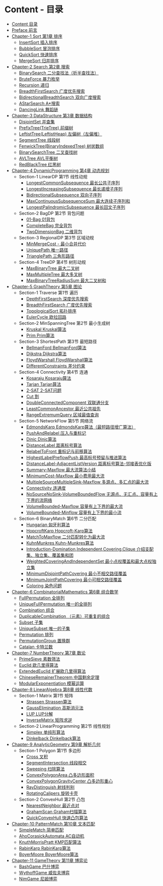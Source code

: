 # Content - 目录

* [Content 目录](.)
* [Preface 前言](Preface/)
* [Chapter-1 Sort 第1章 排序](Sort/)
    * [InsertSort 插入排序](Sort/InsertSort/)
    * [BubbleSort 冒泡排序](Sort/BubbleSort/)
    * [QuickSort 快速排序](Sort/QuickSort/)
    * [MergeSort 归并排序](Sort/MergeSort/)
* [Chapter-2 Search 第2章 搜索](Search/)
    * [BinarySearch 二分查找法（折半查找法）](Search/BinarySearch/)
    * [BruteForce 暴力枚举](Search/BruteForce/)
    * [Recursion 递归](Search/Recursion/)
    * [BreadthFirstSearch 广度优先搜索](Search/BreadthFirstSearch/)
    * [BidirectionalBreadthSearch 双向广度搜索](Search/BidirectionalBreadthSearch/)
    * [AStarSearch A\*搜索](Search/AStarSearch/)
    * [DancingLink 舞蹈链](Search/DancingLink/)
* [Chapter-3 DataStructure 第3章 数据结构](DataStructure/)
    * [DisjointSet 并查集](DataStructure/DisjointSet/)
    * [PrefixTree(TrieTree) 前缀树](DataStructure/PrefixTree/)
    * [LeftistTree(LeftistHeap) 左偏树（左偏堆）](DataStructure/LeftistTree/)
    * [SegmentTree 线段树](DataStructure/SegmentTree/)
    * [FenwickTree(BinaryIndexedTree) 树状数组](DataStructure/FenwickTree/)
    * [BinarySearchTree 二叉查找树](DataStructure/BinarySearchTree/)
    * [AVLTree AVL平衡树](DataStructure/AVLTree/)
    * [RedBlackTree 红黑树](DataStructure/RedBlackTree/)
* [Chapter-4 DynamicProgramming 第4章 动态规划](DynamicProgramming/)
    * Section-1 LinearDP 第1节 线性动规
        * [LongestCommonSubsequence 最长公共子序列](DynamicProgramming/LinearDP/LongestCommonSubsequence/)
        * [LongestIncreasingSubsequence 最长递增子序列](DynamicProgramming/LinearDP/LongestIncreasingSubsequence/)
        * [BidirectionalSubsequence 双向子序列](DynamicProgramming/LinearDP/BidirectionalSubsequence/)
        * [MaxContinuousSubsequenceSum 最大连续子序列和](DynamicProgramming/LinearDP/MaxContinuousSubsequenceSum/)
        * [LongestPalindromicSubsequence 最长回文子序列](DynamicProgramming/LinearDP/LongestPalindromicSubsequence/)
    * Section-2 BagDP 第2节 背包问题
        * [01-Bag 01背包](DynamicProgramming/BagDP/01-Bag/)
        * [CompleteBag 完全背包](DynamicProgramming/BagDP/CompleteBag/)
        * [TwoDimensionBag 二维背包](DynamicProgramming/BagDP/TwoDimensionBag/)
    * Section-3 RegionalDP 第3节 区域动规
        * [MinMergeCost - 最小合并代价](DynamicProgramming/RegionalDP/MinMergeCost/)
        * [UniquePath 唯一路径](DynamicProgramming/RegionalDP/UniquePath/)
        * [TrianglePath 三角形路径](DynamicProgramming/RegionalDP/TrianglePath/)
    * Section-4 TreeDP 第4节 树形动规
        * [MaxBinaryTree 最大二叉树](DynamicProgramming/TreeDP/MaxBinaryTree)
        * [MaxMultipleTree 最大多叉树](DynamicProgramming/TreeDP/MaxMultipleTree)
        * [MaxBinaryTreeRadiusSum 最大二叉树和](DynamicProgramming/TreeDP/MaxBinaryTreeRadiusSum/)
* [Chapter-5 GraphTheory 第5章 图论](GraphTheory/)
    * Section-1 Traverse 第1节 遍历
        * [DepthFirstSearch 深度优先搜索](GraphTheory/Traverse/DepthFirstSearch/)
        * [BreadthFirstSearch 广度优先搜索](GraphTheory/Traverse/BreadthFirstSearch/)
        * [TopologicalSort 拓扑排序](GraphTheory/Traverse/TopologicalSort/)
        * [EulerCycle 欧拉回路](GraphTheory/Traverse/EulerCycle/)
    * Section-2 MinSpanningTree 第2节 最小生成树
        * [Kruskal Kruskal算法](GraphTheory/MinSpanningTree/Kruskal/)
        * [Prim Prim算法](GraphTheory/MinSpanningTree/Prim/)
    * Section-3 ShortestPath 第3节 最短路径
        * [BellmanFord BellmanFord算法](GraphTheory/ShortestPath/BellmanFord/)
        * [Dijkstra Dijkstra算法](GraphTheory/ShortestPath/Dijkstra/)
        * [FloydWarshall FloydWarshall算法](GraphTheory/ShortestPath/FloydWarshall/)
        * [DifferentConstraints 差分约束](GraphTheory/ShortestPath/DifferentConstraints/)
    * Section-4 Connectivity 第4节 连通
        * [Kosaraju Kosaraju算法](GraphTheory/Connectivity/Kosaraju/)
        * [Tarjan Tarjan算法](GraphTheory/Connectivity/Tarjan/)
        * [2-SAT 2-SAT问题](GraphTheory/Connectivity/2-SAT/)
        * [Cut 割](GraphTheory/Connectivity/Cut/)
        * [DoubleConnectedComponent 双联通分支](GraphTheory/Connectivity/DoubleConnectedComponent/)
        * [LeastCommonAncestor 最近公共祖先](GraphTheory/Connectivity/LeastCommonAncestor/)
        * [RangeExtremumQuery 区域最值查询](GraphTheory/Connectivity/RangeExtremumQuery/)
    * Section-5 NetworkFlow 第5节 网络流
        * [EdmondsKarp EdmondsKarp算法（最短路径增广算法）](GraphTheory/NetworkFlow/EdmondsKarp/)
        * [PushAndRelabel 压入与重标记](GraphTheory/NetworkFlow/PushAndRelabel/)
        * [Dinic Dinic算法](GraphTheory/NetworkFlow/Dinic/)
        * [DistanceLabel 距离标号算法](GraphTheory/NetworkFlow/DistanceLabel/)
        * [RelabelToFront 重标记与前移算法](GraphTheory/NetworkFlow/RelabelToFront/)
        * [HighestLabelPreflowPush 最高标号预留与推进算法](GraphTheory/NetworkFlow/HighestLabelPreflowPush/)
        * [DistanceLabel-AdjacentListVersion 距离标号算法-邻接表优化版](GraphTheory/NetworkFlow/DistanceLabel-AdjacentListVersion/)
        * [Summary-Maxflow 最大流算法小结](GraphTheory/NetworkFlow/Summary-Maxflow/)
        * [MinimumCost-Maxflow 最小费用最大流](GraphTheory/NetworkFlow/MinimumCost-Maxflow/)
        * [MultipleSourceMultipleSink-Maxflow 多源点、多汇点的最大流](GraphTheory/NetworkFlow/MultipleSourceMultipleSink-Maxflow/)
        * [Connectivity 连通度](GraphTheory/NetworkFlow/Connectivity/)
        * [NoSourceNoSink-VolumeBoundedFlow 无源点、无汇点、容量有上下界的流网络](GraphTheory/NetworkFlow/NoSourceNoSink-VolumeBoundedFlow/)
        * [VolumeBounded-Maxflow 容量有上下界的最大流](GraphTheory/NetworkFlow/VolumeBounded-Maxflow/)
        * [VolumeBounded-Minflow 容量有上下界的最小流](GraphTheory/NetworkFlow/VolumeBounded-Minflow/)
    * Section-6 BinaryMatch 第6节 二分匹配
        * [Hungarian 匈牙利算法](GraphTheory/BinaryMatch/Hungarian/)
        * [HopcroftKarp Hopcroft-Karp算法](GraphTheory/BinaryMatch/HopcroftKarp/)
        * [MatchToMaxflow 二分匹配转化为最大流](GraphTheory/BinaryMatch/MatchToMaxflow/)
        * [KuhnMunkres Kuhn-Munkres算法](GraphTheory/BinaryMatch/KuhnMunkres/)
        * [Introduction-Domination,Independent,Covering,Clique 介绍支配集、独立集、覆盖集和团](GraphTheory/BinaryMatch/Introduction-Domination_Independent_Covering_Clique/)
        * [WeightedCoveringAndIndependentSet 最小点权覆盖和最大点权独立集](GraphTheory/BinaryMatch/WeightedCoveringAndIndependentSet/)
        * [MinimumDisjointPathCovering 最小不相交路径覆盖](GraphTheory/BinaryMatch/MinimumDisjointPathCovering/)
        * [MinimumJointPathCovering 最小可相交路径覆盖](GraphTheory/BinaryMatch/MinimumJointPathCovering/)
        * [Coloring 染色问题](GraphTheory/BinaryMatch/Coloring/)
* [Chapter-6 CombinatorialMathematics 第6章 组合数学](CombinatorialMathematics/)
    * [FullPermutation 全排列](CombinatorialMathematics/FullPermutation/)
    * [UniqueFullPermutation 唯一的全排列](CombinatorialMathematics/UniqueFullPermutation/)
    * [Combination 组合](CombinatorialMathematics/Combination/)
    * [DuplicableCombination （元素）可重复的组合](CombinatorialMathematics/DuplicableCombination/)
    * [Subset 子集](CombinatorialMathematics/Subset/)
    * [UniqueSubset 唯一的子集](CombinatorialMathematics/UniqueSubset/)
    * [Permutation 排列](CombinatorialMathematics/Permutation/)
    * [PermutationGroup 置换群](CombinatorialMathematics/PermutationGroup/)
    * [Catalan 卡特兰数](CombinatorialMathematics/Catalan/)
* [Chapter-7 NumberTheory 第7章 数论](NumberTheory/)
    * [PrimeSieve 素数筛法](NumberTheory/PrimeSieve/)
    * [Euclid 欧几里得算法](NumberTheory/Euclid/)
    * [ExtendedEuclid 扩展欧几里得算法](NumberTheory/ExtendedEuclid/)
    * [ChineseRemainerTheorem 中国剩余定理](NumberTheory/ChineseRemainerTheorem/)
    * [ModularExponentiation 模幂运算](NumberTheory/ModularExponentiation/)
* [Chapter-8 LinearAlgebra 第8章 线性代数](LinearAlgebra/)
    * Section-1 Matrix 第1节 矩阵
        * [Strassen Strassen算法](LinearAlgebra/Matrix/Strassen/)
        * [GaussElimination 高斯消元法](LinearAlgebra/Matrix/GaussElimination/)
        * [LUP LUP分解](LinearAlgebra/Matrix/LUP/)
        * [InverseMatrix 矩阵求逆](LinearAlgebra/Matrix/InverseMatrix/)
    * Section-2 LinearProgramming 第2节 线性规划
        * [Simplex 单纯形算法](LinearAlgebra/LinearProgramming/Simplex/)
        * [Dinkelback Dinkelback算法](LinearAlgebra/LinearProgramming/Dinkelback/)
* [Chapter-9 AnalyticGeometry 第9章 解析几何](AnalyticGeometry/)
    * Section-1 Polygon 第1节 多边形
        * [Cross 叉积](AnalyticGeometry/Polygon/Cross/)
        * [SegmentIntersection 线段相交](AnalyticGeometry/Polygon/SegmentIntersection/)
        * [Sweeping 扫除算法](AnalyticGeometry/Polygon/Sweeping/)
        * [ConvexPolygonArea 凸多边形面积](AnalyticGeometry/Polygon/ConvexPolygonArea/)
        * [ConvexPolygonGravityCenter 凸多边形重心](AnalyticGeometry/Polygon/ConvexPolygonGravityCenter/)
        * [RayDistinguish 射线判别](AnalyticGeometry/Polygon/RayDistinguish/)
        * [RotatingCalipers 旋转卡壳](AnalyticGeometry/Polygon/RotatingCalipers/)
    * Section-2 ConvexHull 第2节 凸包
        * [NearestNeighbor 最近点对](AnalyticGeometry/ConvexHull/NearestNeighbor/)
        * [GrahamScan Graham扫描算法](AnalyticGeometry/ConvexHull/GrahamScan/)
        * [QuickConvexHull 快速凸包算法](AnalyticGeometry/ConvexHull/QuickConvexHull/)
* [Chapter-10 PatternMatch 第10章 文本匹配](PatternMatch/)
    * [SimpleMatch 简单匹配](PatternMatch/SimpleMatch/README.md)
    * [AhoCorasickAutomata AC自动机](PatternMatch/AhoCorasickAutomata/README.md)
    * [KnuthMorrisPratt KMP匹配算法](PatternMatch/KnuthMorrisPratt/README.md)
    * [RabinKarp RabinKarp算法](PatternMatch/RabinKarp/README.md)
    * [BoyerMoore BoyerMoore算法](PatternMatch/BoyerMoore/README.md)
* [Chapter-11 GameTheory 第11章 博弈论](GameTheory/)
    * [BashGame 巴什博弈](GameTheory/BashGame/)
    * [WythoffGame 威佐夫博弈](GameTheory/WythoffGame/)
    * [NimGame 尼姆博弈](GameTheory/NimGame/)
